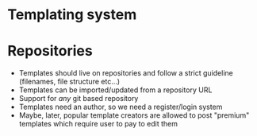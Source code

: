 # Templating system

# Repositories
* Templates should live on repositories and follow a strict guideline (filenames, file structure etc...)
* Templates can be imported/updated from a repository URL
* Support for *any* git based repository
* Templates need an author, so we need a register/login system
* Maybe, later, popular template creators are allowed to post "premium" templates which require user to pay to edit them